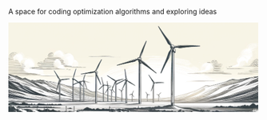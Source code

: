 A space for coding optimization algorithms and exploring ideas

<img src="resources/wind-turbines.png" alt="drawing" width="500"/>
